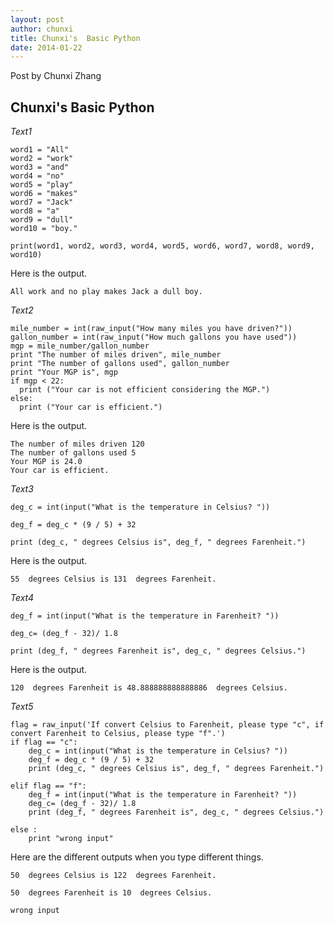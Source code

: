 ```yaml
---
layout: post
author: chunxi
title: Chunxi's  Basic Python
date: 2014-01-22
---
```


Post by Chunxi Zhang

## Chunxi's Basic Python


*Text1*

```
word1 = "All"
word2 = "work"
word3 = "and"
word4 = "no"
word5 = "play"
word6 = "makes"
word7 = "Jack"
word8 = "a"
word9 = "dull"
word10 = "boy."

print(word1, word2, word3, word4, word5, word6, word7, word8, word9, word10)
```
Here is the output.
```
All work and no play makes Jack a dull boy.
```

*Text2*

```
mile_number = int(raw_input("How many miles you have driven?"))
gallon_number = int(raw_input("How much gallons you have used"))
mgp = mile_number/gallon_number
print "The number of miles driven", mile_number
print "The number of gallons used", gallon_number
print "Your MGP is", mgp
if mgp < 22:
  print ("Your car is not efficient considering the MGP.")
else:
  print ("Your car is efficient.")
```
Here is the output.
```
The number of miles driven 120
The number of gallons used 5
Your MGP is 24.0
Your car is efficient.
```

*Text3*

```
deg_c = int(input("What is the temperature in Celsius? "))

deg_f = deg_c * (9 / 5) + 32

print (deg_c, " degrees Celsius is", deg_f, " degrees Farenheit.")
```
Here is the output.
```
55  degrees Celsius is 131  degrees Farenheit.
```

*Text4*

```
deg_f = int(input("What is the temperature in Farenheit? "))

deg_c= (deg_f - 32)/ 1.8

print (deg_f, " degrees Farenheit is", deg_c, " degrees Celsius.")

```
Here is the output.
```
120  degrees Farenheit is 48.888888888888886  degrees Celsius.
```

*Text5*

```
flag = raw_input('If convert Celsius to Farenheit, please type "c", if convert Farenheit to Celsius, please type "f".')
if flag == "c":
	deg_c = int(input("What is the temperature in Celsius? "))
	deg_f = deg_c * (9 / 5) + 32
	print (deg_c, " degrees Celsius is", deg_f, " degrees Farenheit.")

elif flag == "f":
	deg_f = int(input("What is the temperature in Farenheit? "))
	deg_c= (deg_f - 32)/ 1.8
	print (deg_f, " degrees Farenheit is", deg_c, " degrees Celsius.")

else :
	print "wrong input"

```
Here are the different outputs when you type different things.
```
50  degrees Celsius is 122  degrees Farenheit.
```
```
50  degrees Farenheit is 10  degrees Celsius.
```
```
wrong input
```



